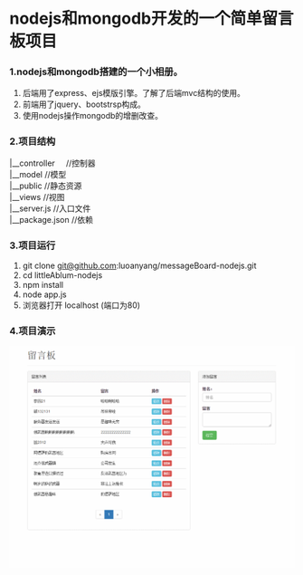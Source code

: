 # nodejs和mongodb开发的一个简单留言板项目

### 1.nodejs和mongodb搭建的一个小相册。
1. 后端用了express、ejs模版引擎。了解了后端mvc结构的使用。
2. 前端用了jquery、bootstrsp构成。
3. 使用nodejs操作mongodb的增删改查。
### 2.项目结构
|__controller     //控制器        
|__model        //模型  
|__public         //静态资源  
|__views          //视图  
|__server.js         //入口文件  
|__package.json   //依赖
 
### 3.项目运行  
1. git clone git@github.com:luoanyang/messageBoard-nodejs.git
2. cd littleAblum-nodejs
3. npm install
4. node app.js
5. 浏览器打开 localhost (端口为80)

### 4.项目演示
![项目演示](source/demo.gif)
